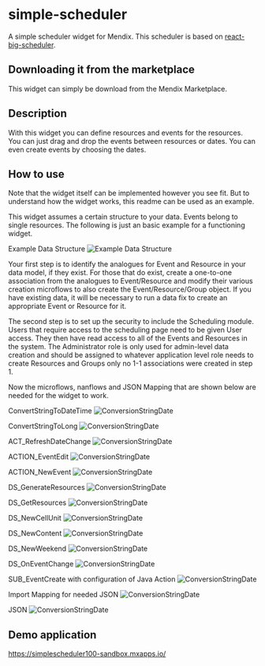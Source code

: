 # simple-scheduler

A simple scheduler widget for Mendix. This scheduler is based on [react-big-scheduler](https://github.com/StephenChou1017/react-big-scheduler).

## Downloading it from the marketplace

This widget can simply be download from the Mendix Marketplace.

## Description

With this widget you can define resources and events for the resources. You can just drag and drop the events between resources or dates. You can even create events by choosing the dates.

## How to use

Note that the widget itself can be implemented however you see fit. But to understand how the widget works, this readme can be used as an example. <br />

This widget assumes a certain structure to your data. Events belong to single resources. The following is just an basic example for a functioning widget. <br />

Example Data Structure
![Example Data Structure](https://github.com/DevrimBaran/SimpleScheduler/blob/main/screenshots/Screenshot%20(41).png) <br />

Your first step is to identify the analogues for Event and Resource in your data model, if they exist. For those that do exist, create a one-to-one association from the analogues to Event/Resource and modify their various creation microflows to also create the Event/Resource/Group object. If you have existing data, it will be necessary to run a data fix to create an appropriate Event or Resource for it. <br />

The second step is to set up the security to include the Scheduling module. Users that require access to the scheduling page need to be given User access. They then have read access to all of the Events and Resources in the system. The Administrator role is only used for admin-level data creation and should be assigned to whatever application level role needs to create Resources and Groups only no 1-1 associations were created in step 1. <br />

Now the microflows, nanflows and JSON Mapping that are shown below are needed for the widget to work.<br />

ConvertStringToDateTime
![ConversionStringDate](https://github.com/DevrimBaran/SimpleScheduler/blob/main/screenshots/Screenshot%20(42).png) <br />

ConvertStringToLong
![ConversionStringDate](https://github.com/DevrimBaran/SimpleScheduler/blob/main/screenshots/Screenshot%20(43).png) <br />

ACT_RefreshDateChange
![ConversionStringDate](https://github.com/DevrimBaran/SimpleScheduler/blob/main/screenshots/Screenshot%20(44).png) <br />

ACTION_EventEdit
![ConversionStringDate](https://github.com/DevrimBaran/SimpleScheduler/blob/main/screenshots/Screenshot%20(45).png) <br />

ACTION_NewEvent
![ConversionStringDate](https://github.com/DevrimBaran/SimpleScheduler/blob/main/screenshots/Screenshot%20(46).png) <br />

DS_GenerateResources
![ConversionStringDate](https://github.com/DevrimBaran/SimpleScheduler/blob/main/screenshots/Screenshot%20(47).png) <br />

DS_GetResources
![ConversionStringDate](https://github.com/DevrimBaran/SimpleScheduler/blob/main/screenshots/Screenshot%20(48).png) <br />

DS_NewCellUnit
![ConversionStringDate](https://github.com/DevrimBaran/SimpleScheduler/blob/main/screenshots/Screenshot%20(49).png) <br />

DS_NewContent
![ConversionStringDate](https://github.com/DevrimBaran/SimpleScheduler/blob/main/screenshots/Screenshot%20(50).png) <br />

DS_NewWeekend
![ConversionStringDate](https://github.com/DevrimBaran/SimpleScheduler/blob/main/screenshots/Screenshot%20(51).png) <br />

DS_OnEventChange
![ConversionStringDate](https://github.com/DevrimBaran/SimpleScheduler/blob/main/screenshots/Screenshot%20(52).png) <br />

SUB_EventCreate with configuration of Java Action
![ConversionStringDate](https://github.com/DevrimBaran/SimpleScheduler/blob/main/screenshots/Screenshot%20(56).png) <br />

Import Mapping for needed JSON
![ConversionStringDate](https://github.com/DevrimBaran/SimpleScheduler/blob/main/screenshots/Screenshot%20(54).png) <br />

JSON
![ConversionStringDate](https://github.com/DevrimBaran/SimpleScheduler/blob/main/screenshots/Screenshot%20(55).png) <br />

## Demo application

https://simplescheduler100-sandbox.mxapps.io/
